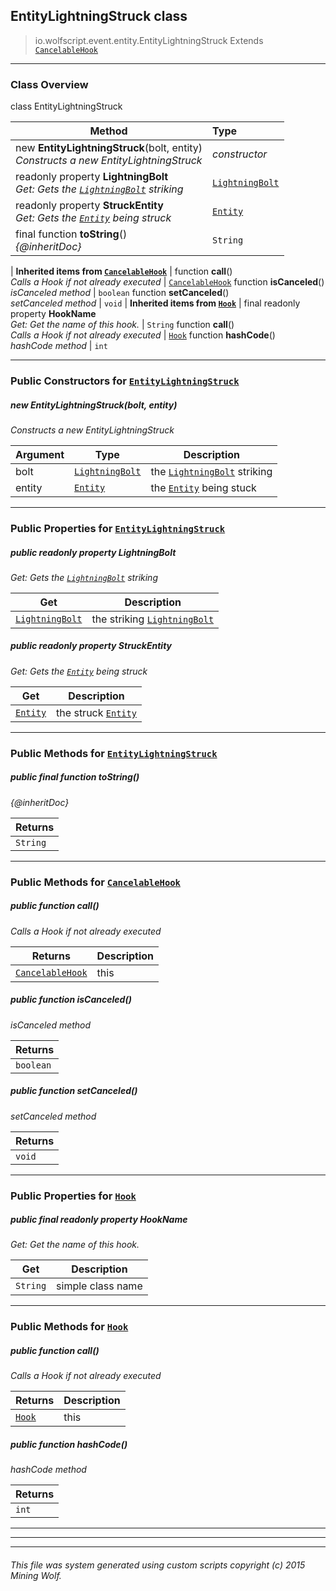 ## EntityLightningStruck __class__

>io.wolfscript.event.entity.EntityLightningStruck
>Extends [`CancelableHook`](../../hook/CancelableHook.md)

---

### Class Overview

class EntityLightningStruck

Method | Type   
--- | :--- 
new __EntityLightningStruck__(bolt, entity) <br> _Constructs a new EntityLightningStruck_ | _constructor_
 readonly property __LightningBolt__ <br> _Get: Gets the [`LightningBolt`](../../api/entity/effect/LightningBolt.md) striking_ | [`LightningBolt`](../../api/entity/effect/LightningBolt.md)
 readonly property __StruckEntity__ <br> _Get: Gets the [`Entity`](../../api/entity/Entity.md) being struck_ | [`Entity`](../../api/entity/Entity.md)
final function __toString__() <br> _{@inheritDoc}_ | `String`
 |
__Inherited items from [`CancelableHook`](../../hook/CancelableHook.md)__ |
 function __call__() <br> _Calls a Hook if not already executed_ | [`CancelableHook`](../../hook/CancelableHook.md)
 function __isCanceled__() <br> _isCanceled method_ | `boolean`
 function __setCanceled__() <br> _setCanceled method_ | `void`
 |
__Inherited items from [`Hook`](../../hook/Hook.md)__ |
final readonly property __HookName__ <br> _Get: Get the name of this hook._ | `String`
 function __call__() <br> _Calls a Hook if not already executed_ | [`Hook`](../../hook/Hook.md)
 function __hashCode__() <br> _hashCode method_ | `int`







---

### Public Constructors for [`EntityLightningStruck`](EntityLightningStruck.md)

##### <a id='entitylightningstruck'></a>new __EntityLightningStruck__(bolt, entity) 

_Constructs a new EntityLightningStruck_

Argument | Type | Description  
--- | --- | --- 
bolt | [`LightningBolt`](../../api/entity/effect/LightningBolt.md) | the [`LightningBolt`](../../api/entity/effect/LightningBolt.md) striking
entity | [`Entity`](../../api/entity/Entity.md) | the [`Entity`](../../api/entity/Entity.md) being stuck

---

### Public Properties for [`EntityLightningStruck`](EntityLightningStruck.md)

##### <a id='lightningbolt'></a>public  readonly property __LightningBolt__

_Get: Gets the [`LightningBolt`](../../api/entity/effect/LightningBolt.md) striking_

Get | Description
--- | --- 
[`LightningBolt`](../../api/entity/effect/LightningBolt.md) | the striking [`LightningBolt`](../../api/entity/effect/LightningBolt.md)



##### <a id='struckentity'></a>public  readonly property __StruckEntity__

_Get: Gets the [`Entity`](../../api/entity/Entity.md) being struck_

Get | Description
--- | --- 
[`Entity`](../../api/entity/Entity.md) | the struck [`Entity`](../../api/entity/Entity.md)



---

### Public Methods for [`EntityLightningStruck`](EntityLightningStruck.md)

##### <a id='tostring'></a>public final function __toString__()

_{@inheritDoc}_

Returns | 
--- | 
`String` |


---

### Public Methods for [`CancelableHook`](../../hook/CancelableHook.md)

##### <a id='call'></a>public  function __call__()

_Calls a Hook if not already executed_

Returns | Description
--- | --- 
[`CancelableHook`](../../hook/CancelableHook.md) | this


##### <a id='iscanceled'></a>public  function __isCanceled__()

_isCanceled method_

Returns | 
--- | 
`boolean` |


##### <a id='setcanceled'></a>public  function __setCanceled__()

_setCanceled method_

Returns | 
--- | 
`void` |


---

### Public Properties for [`Hook`](../../hook/Hook.md)

##### <a id='hookname'></a>public final readonly property __HookName__

_Get: Get the name of this hook._

Get | Description
--- | --- 
`String` | simple class name



---

### Public Methods for [`Hook`](../../hook/Hook.md)

##### <a id='call'></a>public  function __call__()

_Calls a Hook if not already executed_

Returns | Description
--- | --- 
[`Hook`](../../hook/Hook.md) | this


##### <a id='hashcode'></a>public  function __hashCode__()

_hashCode method_

Returns | 
--- | 
`int` |


---


---


---


###### This file was system generated using custom scripts copyright (c) 2015 Mining Wolf.
	

